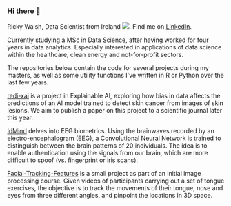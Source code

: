 ### Hi there 👋

Ricky Walsh, Data Scientist from Ireland <img src="https://www.countryflags.io/ie/flat/16.png">.  Find me on [LinkedIn](https://www.linkedin.com/in/ricky-walsh/).

Currently studying a MSc in Data Science, after having worked for four years in data analytics. 
Especially interested in applications of data science within the healthcare, clean energy and not-for-profit sectors.

The repositories below contain the code for several projects during my masters, as well as some utility functions I've written in R or Python over the last few years.

[redi-xai](https://github.com/rickymwalsh/redi-xai) is a project in Explainable AI, exploring how bias in data affects the predictions of an AI model trained to detect skin cancer from images of skin lesions. We aim to publish a paper on this project to a scientific journal later this year. 

[IdMind](https://github.com/rickymwalsh/IdMind) delves into EEG biometrics. Using the brainwaves recorded by an electro-encephalogram (EEG), a Convolutional Neural Network is trained to distinguish between the brain patterns of 20 individuals. The idea is to enable authentication using the signals from our brain, which are more difficult to spoof (vs. fingerprint or iris scans).

[Facial-Tracking-Features](https://github.com/rickymwalsh/Track-Facial-Features-3D) is a small project as part of an initial image processing course. Given videos of participants carrying out a set of tongue exercises, the objective is to track the movements of their tongue, nose and eyes from three different angles, and pinpoint the locations in 3D space.
